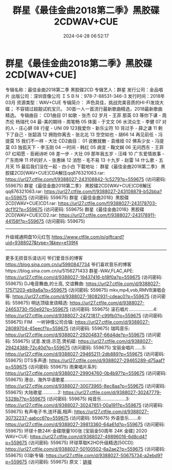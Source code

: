 ﻿---
title: 群星《最佳金曲2018第二季》黑胶碟2CDWAV+CUE
date: 2024-04-28 06:52:17
categories: WAV车载音乐、镜像
tags: 华语中文
---
# 群星《最佳金曲2018第二季》黑胶碟2CD[WAV+CUE]

专辑名称：最佳金曲2018第二季 黑胶碟2CD
专辑艺人：群星
发行公司：金品唱片
出版公司：深圳音像公司
ＩＳＢＮ：978-7-88531-346-3
发行时间：2018年03月
资源类型：WAV+CUE
专辑简介：
声色具佳，挑战完美音质的HI-FI发烧大碟； 不容错过超靓试机宝贝。
30首一人一首流行最新歌曲精选，2018最新歌曲精选。
专辑曲目：
CD1曲目
01 如歌 - 张杰
02 岁月 - 王菲 那英
03 等你下课 - 周杰伦 杨瑞代
04 最-美的期待 - 周笔畅
05 体面 - 于文文
06 水流众生 - 李健
07 对的人 - 庄心妍
08 行星 - UNI
09 123我爱你 - 新乐尘符
10 背过手 - 薛之谦
11 剩下了自己 - 张韶涵
12 拥抱你离去 - 张北北
13 空空如也 - 胡66
14 再见前任 - 冯提莫
15 我们不一样 - 大壮
CD2曲目：
01 说散就散 - 袁维娅
02 佛系少女 - 冯提莫
03 独孤天下 - 李玉刚
04 一时间 - 韩红
05 病变 - 鞠文娴
06 无问西东 - 王菲
07 红昭愿 - 音阙诗听
08 差一步 - 大壮
09 那年我五岁 - 汪峰
10 广东爱情故事 - 广东雨坤
11 坏的好人 - 张惠妹
12 消愁 - 毛不易
13 十九岁 - 赵雷
14 什么歌 - 五月天
15 最后我们没在一起 - 白小白
下载地址：
群星《最佳金曲2018第二季》 黑胶碟2CD[WAV+CUE]CDA解压qq876321063.rar: https://url27.ctfile.com/f/9388027-243108842-1c5279?p=559675
(访问密码: 559675)
群星《最佳金曲2018第二季》 黑胶碟2CD[WAV+CUE]CDB解压qq876321063.rar: https://url27.ctfile.com/f/9388027-243108879-b52bba?p=559675
(访问密码: 559675)
群星《最佳金曲2018》黑胶碟2CD[WAV+CUE]CD1.rar: https://url27.ctfile.com/f/9388027-243178703-dcf1f2?p=559675
(访问密码: 559675)
群星《最佳金曲2018》黑胶碟2CD[WAV+CUE]CD2.rar: https://url27.ctfile.com/f/9388027-243178911-44158f?p=559675
(访问密码: 559675)
*************************************************************************
升级城通网盘10元红包 https://www.ctfile.com/p/giftcard?uid=9388027&type=1&key=e139f4
**************************
更多无损音乐请访问
爷们爱音乐的博客
https://blog.sina.com.cn/u/5980847734
爷们喜欢音乐的博客https://blog.sina.com.cn/u/5156271433
群星-WAV,FLAC,APE: https://url27.ctfile.com/d/9388027-19437416-b18f0a?p=559675
(访问密码: 559675)
DJ电音舞曲,的士高, 交谊舞曲: https://url27.ctfile.com/d/9388027-17571203-eb9a6a?p=559675
(访问密码: 559675)
mkv,mp4,vob,RMVB演唱会等: https://url27.ctfile.com/d/9388027-18082931-cdeac0?p=559675
(访问密码: 559675)
明达顶级发烧精选: https://url27.ctfile.com/d/9388027-24653730-f50e92?p=559675
(访问密码: 559675)
滚石唱片...................4: https://url27.ctfile.com/d/9388027-24721817-c99fb0?p=559675
(访问密码: 559675)
FIM　一听钟情公司合辑: https://url27.ctfile.com/d/9388027-28089704-45eecf?p=559675
(访问密码: 559675)
瑞鸣音乐: https://url27.ctfile.com/d/9388027-29204837-66d4de?p=559675
(访问密码: 559675)
试音.发烧.示范.煲机碟: https://url27.ctfile.com/d/9388027-29424388-72c40d?p=559675
(访问密码: 559675)
宝丽金唱片......5: https://url27.ctfile.com/d/9388027-29465211-2db889?p=559675
(访问密码: 559675)
DTS多声道: https://url27.ctfile.com/d/9388027-29465289-d75aaf?p=559675
(访问密码: 559675)
雨果唱片系列: https://url27.ctfile.com/d/9388027-29904760-0b4b97?p=559675
(访问密码: 559675)
港台，海外华语歌星............................: https://url27.ctfile.com/d/9388027-30073965-8ec8aa?p=559675
(访问密码: 559675)
大陆歌星............2: https://url27.ctfile.com/d/9388027-30247779-5328b7?p=559675
(访问密码: 559675)
纯音乐...................3: https://url27.ctfile.com/d/9388027-30247851-00a191?p=559675
(访问密码: 559675)
有声电子书,连环画,相声: https://url27.ctfile.com/d/9388027-30732237-aabcc6?p=559675
(访问密码: 559675)
外语音乐.......6: https://url27.ctfile.com/d/9388027-39813360-64a61d?p=559675
(访问密码: 559675)
环球十款24K-金碟限量100张 [宝丽金50周年 24K 金碟] 2020 WAV+CUE: https://url27.ctfile.com/d/9388027-49896016-6d8cd4?p=559675
(访问密码: 559675)
环球萃取K2HD升级精选[50CD]: https://url27.ctfile.com/d/9388027-50100502-6a2ae2?p=559675
(访问密码: 559675)
03新专辑: https://url27.ctfile.com/d/9388027-50675734-a2ebd9?p=559675
(访问密码: 559675)
原文：[链接](https://blog.sina.com.cn/s/blog_1647c7e76010315dc.html)
